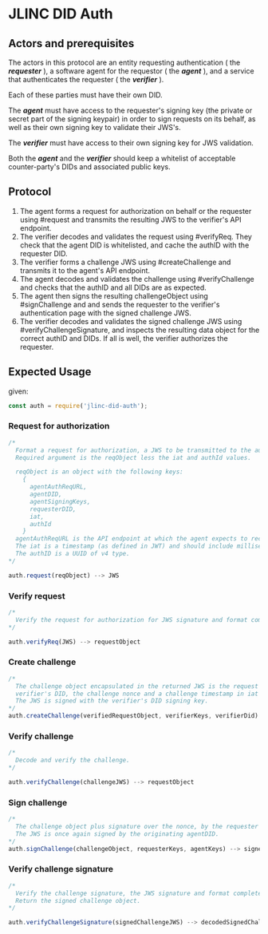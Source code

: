 # JLINC DID Auth

## Actors and prerequisites
The actors in this protocol are an entity requesting authentication ( the ***requester*** ),
a software agent for the requestor ( the ***agent*** ), and a service that authenticates the
requester ( the ***verifier*** ).

Each of these parties must have their own DID.

The ***agent*** must have access to the requester's
signing key (the private or secret part of the signing keypair) in order to sign requests on its behalf,
as well as their own signing key to validate their JWS's.

The ***verifier*** must have access to their own signing key for JWS validation.

Both the ***agent*** and the ***verifier*** should keep a whitelist of acceptable counter-party's DIDs and
associated public keys.

## Protocol
1. The agent forms a request for authorization on behalf or the requester using #request and transmits the resulting JWS to the verifier's API endpoint.
2. The verifier decodes and validates the request using #verifyReq. They check that the agent DID is whitelisted, and cache the authID with the requester DID.
3. The verifier forms a challenge JWS using #createChallenge and transmits it to the agent's API endpoint.
4. The agent decodes and validates the challenge using #verifyChallenge and checks that the authID and all DIDs are as expected.
5. The agent then signs the resulting challengeObject using #signChallenge and and sends the requester to the verifier's authentication page with the signed challenge JWS.
6. The verifier decodes and validates the signed challenge JWS using #verifyChallengeSignature, and inspects the resulting data object for the correct authID and DIDs. If all is well, the verifier authorizes the requester.


## Expected Usage
given:

```js
const auth = require('jlinc-did-auth');
```
### Request for authorization
```js
/*
  Format a request for authorization, a JWS to be transmitted to the authorizer.
  Required argument is the reqObject less the iat and authId values.

  reqObject is an object with the following keys:
    {
      agentAuthReqURL,
      agentDID,
      agentSigningKeys,
      requesterDID,
      iat,
      authId
    }
  agentAuthReqURL is the API endpoint at which the agent expects to receive the auth challenge.
  The iat is a timestamp (as defined in JWT) and should include millisecond value to help with uniqueness.
  The authID is a UUID of v4 type.
*/

auth.request(reqObject) --> JWS
```

### Verify request
```js
/*
  Verify the request for authorization for JWS signature and format completeness.
*/

auth.verifyReq(JWS) --> requestObject
```

### Create challenge
```js
/*
  The challenge object encapsulated in the returned JWS is the request object, plus the
  verifier's DID, the challenge nonce and a challenge timestamp in iat format.
  The JWS is signed with the verifier's DID signing key.
*/
auth.createChallenge(verifiedRequestObject, verifierKeys, verifierDid) --> challengeJWS
```

### Verify challenge
```js
/*
  Decode and verify the challenge.
*/

auth.verifyChallenge(challengeJWS) --> requestObject
```

### Sign challenge
```js
/*
  The challenge object plus signature over the nonce, by the requester DID's signing key, in Base64URL format, and a signature timestamp.
  The JWS is once again signed by the originating agentDID.
*/
auth.signChallenge(challengeObject, requesterKeys, agentKeys) --> signedChallengeJWS
```


### Verify challenge signature
```js
/*
  Verify the challenge signature, the JWS signature and format completeness.
  Return the signed challenge object.
*/

auth.verifyChallengeSignature(signedChallengeJWS) --> decodedSignedChallengeObject
```
